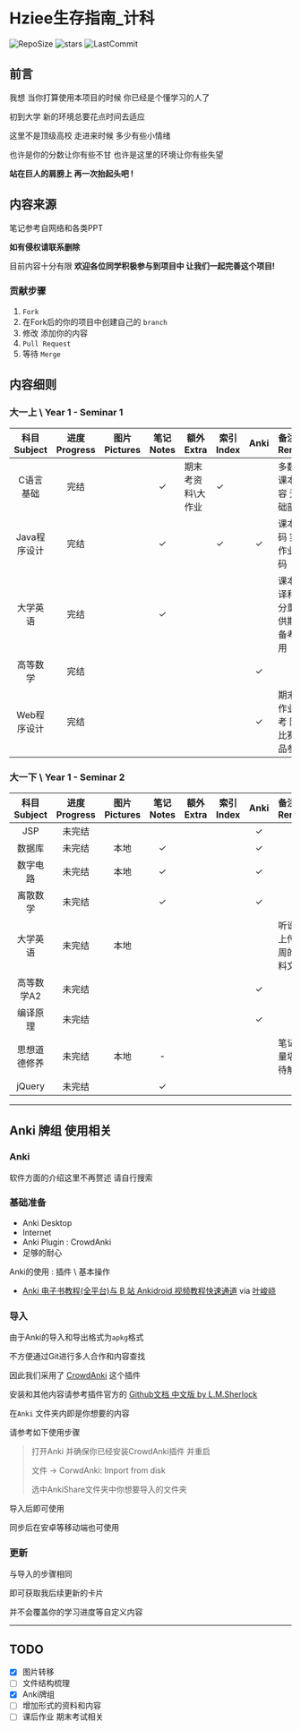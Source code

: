 # Hziee生存指南_计科

![RepoSize](https://img.shields.io/github/repo-size/sonderlau/HzieeSurvivalGuide) ![stars](https://img.shields.io/github/stars/sonderlau/HzieeSurvivalGuide?style=social) ![LastCommit](https://img.shields.io/github/last-commit/sonderlau/HzieeSurvivalGuide)

## 前言

我想 当你打算使用本项目的时候 你已经是个懂学习的人了

初到大学 新的环境总要花点时间去适应

这里不是顶级高校 走进来时候 多少有些小情绪

也许是你的分数让你有些不甘 也许是这里的环境让你有些失望

**站在巨人的肩膀上 再一次抬起头吧 !**

## 内容来源

笔记参考自网络和各类PPT

**如有侵权请联系删除**

目前内容十分有限 **欢迎各位同学积极参与到项目中 让我们一起完善这个项目!**

### 贡献步骤

1. `Fork`
2. 在Fork后的你的项目中创建自己的 `branch`
3. 修改 添加你的内容
4. `Pull Request`
5. 等待 `Merge`

## 内容细则

### 大一上 \ Year 1 - Seminar 1

| 科目 Subject | 进度 Progress | 图片 Pictures | 笔记 Notes | 额外 Extra        | 索引Index | Anki | 备注 Remark                       |
| :----------: | :-----------: | :-----------: | :--------: | ----------------- | --------- | :--: | :-------------------------------- |
|  C语言基础   |     完结      |               |     ✓      | 期末考资料\大作业 | ✓         |      | 多数为课本内容 无基础部分         |
| Java程序设计 |     完结      |               |     ✓      |                   | ✓         |  ✓   | 课本源码 实践作业源码             |
|   大学英语   |     完结      |               |     ✓      |                   |           |      | 课本翻译和部分重点 供期末备考使用 |
|   高等数学   |     完结      |               |            |                   |           |  ✓   |                                   |
| Web程序设计  |     完结      |               |            |                   |           |  ✓   | 期末大作业参考 网页比赛作品参考   |



### 大一下 \ Year 1 - Seminar 2

| 科目 Subject | 进度 Progress | 图片 Pictures | 笔记Notes | 额外 Extra | 索引Index | Anki | 备注 Remark               |
| :----------: | :-----------: | :-----------: | :-------: | :--------: | :-------: | :--: | :------------------------ |
|     JSP      |    未完结     |               |           |            |           |  ✓   |                           |
|    数据库    |    未完结     |     本地      |     ✓     |            |           |  ✓   |                           |
|   数字电路   |    未完结     |     本地      |     ✓     |            |           |  ✓   |                           |
|   离散数学   |    未完结     |               |     ✓     |            |           |  ✓   |                           |
|   大学英语   |    未完结     |     本地      |           |            |           |      | 听说课 上传每周的材料文章 |
|  高等数学A2  |    未完结     |               |           |            |           |  ✓   |                           |
|   编译原理   |    未完结     |               |           |            |           |  ✓   |                           |
| 思想道德修养 |    未完结     |     本地      |     -     |            |           |      | 笔记质量堪忧  待解决      |
|    jQuery    |    未完结     |               |     ✓     |            |           |      |                           |

---

## Anki 牌组 使用相关

### Anki

软件方面的介绍这里不再赘述 请自行搜索

### 基础准备

- Anki Desktop
- Internet
- Anki Plugin : CrowdAnki
- 足够的耐心

Anki的使用 : 插件  \  基本操作

- [Anki 电子书教程(全平台)与 B 站 Ankidroid 视频教程快速通道](https://zhuanlan.zhihu.com/p/61564332) via [叶峻峣](https://www.zhihu.com/people/L.M.Sherlock)

### 导入

由于Anki的导入和导出格式为`apkg`格式

不方便通过Git进行多人合作和内容查找

因此我们采用了 [CrowdAnki](https://ankiweb.net/shared/info/1788670778) 这个插件

安装和其他内容请参考插件官方的 [Github文档 中文版 by L.M.Sherlock](https://github.com/Stvad/CrowdAnki/blob/master/README.zh_CN.md)

在`Anki` 文件夹内即是你想要的内容

请参考如下使用步骤

> 打开Anki 并确保你已经安装CrowdAnki插件 并重启
>
> 文件 -> CorwdAnki: Import from disk 
>
> 选中AnkiShare文件夹中你想要导入的文件夹

导入后即可使用

同步后在安卓等移动端也可使用

### 更新

与导入的步骤相同

即可获取我后续更新的卡片

并不会覆盖你的学习进度等自定义内容

---

## TODO

- [x] 图片转移
- [ ] 文件结构梳理
- [x] Anki牌组
- [ ] 增加形式的资料和内容
- [ ] 课后作业 期末考试相关